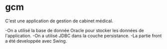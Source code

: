 # gcm
C'est une application de gestion de cabinet médical.

-On a utilisé la base de donnée Oracle pour stocker les données de l'application.
-On a utilisé JDBC dans la couche persistance.
-La partie front a été developpée avec Swing.


